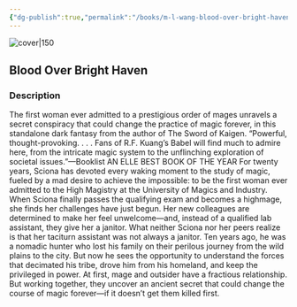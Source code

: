 ```yaml
---
{"dg-publish":true,"permalink":"/books/m-l-wang-blood-over-bright-haven/","title":"\"Blood Over Bright Haven\"","tags":["Fantasy"]}
---
```




![cover|150](https://images-na.ssl-images-amazon.com/images/S/compressed.photo.goodreads.com/books/1619934041i/57915993.jpg)

## Blood Over Bright Haven

### Description

The first woman ever admitted to a prestigious order of mages unravels a secret conspiracy that could change the practice of magic forever, in this standalone dark fantasy from the author of The Sword of Kaigen. “Powerful, thought-provoking. . . . Fans of R.F. Kuang’s Babel will find much to admire here, from the intricate magic system to the unflinching exploration of societal issues.”—Booklist AN ELLE BEST BOOK OF THE YEAR For twenty years, Sciona has devoted every waking moment to the study of magic, fueled by a mad desire to achieve the impossible: to be the first woman ever admitted to the High Magistry at the University of Magics and Industry. When Sciona finally passes the qualifying exam and becomes a highmage, she finds her challenges have just begun. Her new colleagues are determined to make her feel unwelcome—and, instead of a qualified lab assistant, they give her a janitor. What neither Sciona nor her peers realize is that her taciturn assistant was not always a janitor. Ten years ago, he was a nomadic hunter who lost his family on their perilous journey from the wild plains to the city. But now he sees the opportunity to understand the forces that decimated his tribe, drove him from his homeland, and keep the privileged in power. At first, mage and outsider have a fractious relationship. But working together, they uncover an ancient secret that could change the course of magic forever—if it doesn’t get them killed first.
```